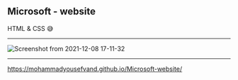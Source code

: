 <h2> Microsoft - website </h2>
HTML & CSS 😅

<hr>

![Screenshot from 2021-12-08 17-11-32](https://user-images.githubusercontent.com/91375726/145218517-55258109-b654-46d6-af3b-71979525cef0.png)

<hr>

https://mohammadyousefvand.github.io/Microsoft-website/
